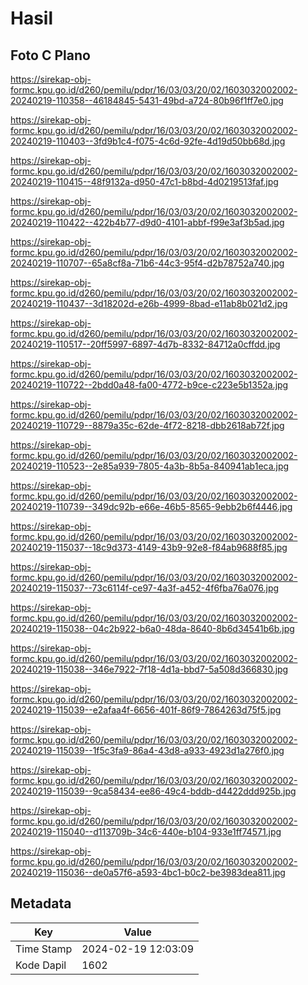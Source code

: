 # Hasil

## Foto C Plano

https://sirekap-obj-formc.kpu.go.id/d260/pemilu/pdpr/16/03/03/20/02/1603032002002-20240219-110358--46184845-5431-49bd-a724-80b96f1ff7e0.jpg

https://sirekap-obj-formc.kpu.go.id/d260/pemilu/pdpr/16/03/03/20/02/1603032002002-20240219-110403--3fd9b1c4-f075-4c6d-92fe-4d19d50bb68d.jpg

https://sirekap-obj-formc.kpu.go.id/d260/pemilu/pdpr/16/03/03/20/02/1603032002002-20240219-110415--48f9132a-d950-47c1-b8bd-4d0219513faf.jpg

https://sirekap-obj-formc.kpu.go.id/d260/pemilu/pdpr/16/03/03/20/02/1603032002002-20240219-110422--422b4b77-d9d0-4101-abbf-f99e3af3b5ad.jpg

https://sirekap-obj-formc.kpu.go.id/d260/pemilu/pdpr/16/03/03/20/02/1603032002002-20240219-110707--65a8cf8a-71b6-44c3-95f4-d2b78752a740.jpg

https://sirekap-obj-formc.kpu.go.id/d260/pemilu/pdpr/16/03/03/20/02/1603032002002-20240219-110437--3d18202d-e26b-4999-8bad-e11ab8b021d2.jpg

https://sirekap-obj-formc.kpu.go.id/d260/pemilu/pdpr/16/03/03/20/02/1603032002002-20240219-110517--20ff5997-6897-4d7b-8332-84712a0cffdd.jpg

https://sirekap-obj-formc.kpu.go.id/d260/pemilu/pdpr/16/03/03/20/02/1603032002002-20240219-110722--2bdd0a48-fa00-4772-b9ce-c223e5b1352a.jpg

https://sirekap-obj-formc.kpu.go.id/d260/pemilu/pdpr/16/03/03/20/02/1603032002002-20240219-110729--8879a35c-62de-4f72-8218-dbb2618ab72f.jpg

https://sirekap-obj-formc.kpu.go.id/d260/pemilu/pdpr/16/03/03/20/02/1603032002002-20240219-110523--2e85a939-7805-4a3b-8b5a-840941ab1eca.jpg

https://sirekap-obj-formc.kpu.go.id/d260/pemilu/pdpr/16/03/03/20/02/1603032002002-20240219-110739--349dc92b-e66e-46b5-8565-9ebb2b6f4446.jpg

https://sirekap-obj-formc.kpu.go.id/d260/pemilu/pdpr/16/03/03/20/02/1603032002002-20240219-115037--18c9d373-4149-43b9-92e8-f84ab9688f85.jpg

https://sirekap-obj-formc.kpu.go.id/d260/pemilu/pdpr/16/03/03/20/02/1603032002002-20240219-115037--73c6114f-ce97-4a3f-a452-4f6fba76a076.jpg

https://sirekap-obj-formc.kpu.go.id/d260/pemilu/pdpr/16/03/03/20/02/1603032002002-20240219-115038--04c2b922-b6a0-48da-8640-8b6d34541b6b.jpg

https://sirekap-obj-formc.kpu.go.id/d260/pemilu/pdpr/16/03/03/20/02/1603032002002-20240219-115038--346e7922-7f18-4d1a-bbd7-5a508d366830.jpg

https://sirekap-obj-formc.kpu.go.id/d260/pemilu/pdpr/16/03/03/20/02/1603032002002-20240219-115039--e2afaa4f-6656-401f-86f9-7864263d75f5.jpg

https://sirekap-obj-formc.kpu.go.id/d260/pemilu/pdpr/16/03/03/20/02/1603032002002-20240219-115039--1f5c3fa9-86a4-43d8-a933-4923d1a276f0.jpg

https://sirekap-obj-formc.kpu.go.id/d260/pemilu/pdpr/16/03/03/20/02/1603032002002-20240219-115039--9ca58434-ee86-49c4-bddb-d4422ddd925b.jpg

https://sirekap-obj-formc.kpu.go.id/d260/pemilu/pdpr/16/03/03/20/02/1603032002002-20240219-115040--d113709b-34c6-440e-b104-933e1ff74571.jpg

https://sirekap-obj-formc.kpu.go.id/d260/pemilu/pdpr/16/03/03/20/02/1603032002002-20240219-115036--de0a57f6-a593-4bc1-b0c2-be3983dea811.jpg


## Metadata

| Key        | Value               |
| ---------- | ------------------- |
| Time Stamp | 2024-02-19 12:03:09 |
| Kode Dapil | 1602                |



